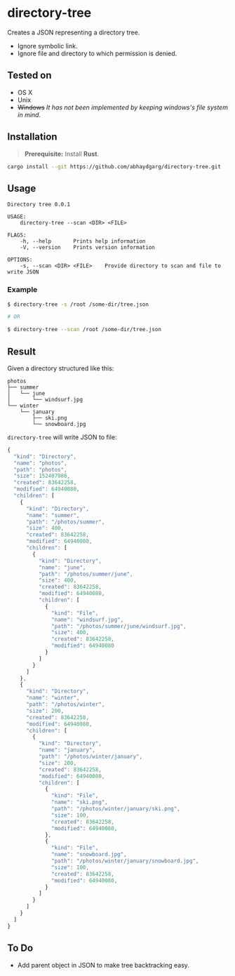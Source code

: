 # directory-tree

Creates a JSON representing a directory tree.

- Ignore symbolic link.
- Ignore file and directory to which permission is denied.

## Tested on

- OS X
- Unix
- ~~Windows~~ _It has not been implemented by keeping windows's file system in mind._

## Installation

> **Prerequisite:** Install **Rust**.

```bash
cargo install --git https://github.com/abhaydgarg/directory-tree.git
```

## Usage

```
Directory tree 0.0.1

USAGE:
    directory-tree --scan <DIR> <FILE>

FLAGS:
    -h, --help       Prints help information
    -V, --version    Prints version information

OPTIONS:
    -s, --scan <DIR> <FILE>    Provide directory to scan and file to write JSON
```

### Example

```bash
$ directory-tree -s /root /some-dir/tree.json

# OR

$ directory-tree --scan /root /some-dir/tree.json
```

## Result

Given a directory structured like this:

```
photos
├── summer
│   └── june
│       └── windsurf.jpg
└── winter
    └── january
        ├── ski.png
        └── snowboard.jpg
```

`directory-tree` will write JSON to file:

```js
{
  "kind": "Directory",
  "name": "photos",
  "path": "photos",
  "size": 152407986,
  "created": 83642258,
  "modified": 64940080,
  "children": [
    {
      "kind": "Directory",
      "name": "summer",
      "path": "/photos/summer",
      "size": 400,
      "created": 83642258,
      "modified": 64940080,
      "children": [
        {
          "kind": "Directory",
          "name": "june",
          "path": "/photos/summer/june",
          "size": 400,
          "created": 83642258,
          "modified": 64940080,
          "children": [
            {
              "kind": "File",
              "name": "windsurf.jpg",
              "path": "/photos/summer/june/windsurf.jpg",
              "size": 400,
              "created": 83642258,
              "modified": 64940080
            }
          ]
        }
      ]
    },
    {
      "kind": "Directory",
      "name": "winter",
      "path": "/photos/winter",
      "size": 200,
      "created": 83642258,
      "modified": 64940080,
      "children": [
        {
          "kind": "Directory",
          "name": "january",
          "path": "/photos/winter/january",
          "size": 200,
          "created": 83642258,
          "modified": 64940080,
          "children": [
            {
              "kind": "File",
              "name": "ski.png",
              "path": "/photos/winter/january/ski.png",
              "size": 100,
              "created": 83642258,
              "modified": 64940080,
            },
            {
              "kind": "File",
              "name": "snowboard.jpg",
              "path": "/photos/winter/january/snowboard.jpg",
              "size": 100,
              "created": 83642258,
              "modified": 64940080,
            }
          ]
        }
      ]
    }
  ]
}
```

## To Do

- Add parent object in JSON to make tree backtracking easy.
